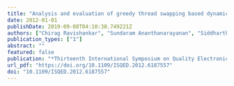 ```yaml
---
title: "Analysis and evaluation of greedy thread swapping based dynamic power management for MPSoC platforms"
date: 2012-01-01
publishDate: 2019-09-08T04:10:38.749221Z
authors: ["Chirag Ravishankar", "Sundaram Ananthanarayanan", "Siddharth Garg", "Andrew A. Kennings"]
publication_types: ["1"]
abstract: ""
featured: false
publication: "*Thirteenth International Symposium on Quality Electronic Design, ISQED 2012, Santa Clara, CA, USA, March 19-21, 2012*"
url_pdf: "https://doi.org/10.1109/ISQED.2012.6187557"
doi: "10.1109/ISQED.2012.6187557"
---
```


